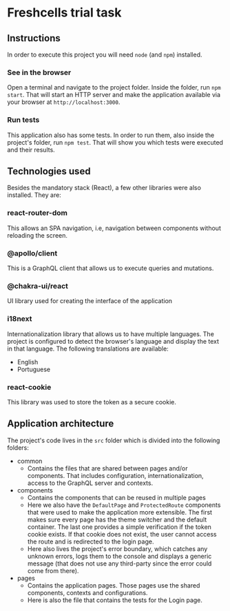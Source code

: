# Freshcells trial task

## Instructions

In order to execute this project you will need `node` (and `npm`) installed.

### See in the browser

Open a terminal and navigate to the project folder. Inside the folder, run `npm start`.
That will start an HTTP server and make the application available via your browser at `http://localhost:3000`.

### Run tests

This application also has some tests. In order to run them, also inside the project's folder, run `npm test`.
That will show you which tests were executed and their results.

## Technologies used

Besides the mandatory stack (React), a few other libraries were also installed. They are:

### react-router-dom

This allows an SPA navigation, i.e, navigation between components without reloading the screen.

### @apollo/client

This is a GraphQL client that allows us to execute queries and mutations.

### @chakra-ui/react

UI library used for creating the interface of the application

### i18next

Internationalization library that allows us to have multiple languages. The project is configured to detect the browser's language and display the text in that language. The following translations are available:
- English
- Portuguese

### react-cookie

This library was used to store the token as a secure cookie.

## Application architecture

The project's code lives in the `src` folder which is divided into the following folders:

- common
    - Contains the files that are shared between pages and/or components. That includes configuration, internationalization, access to the GraphQL server and contexts.
- components
    - Contains the components that can be reused in multiple pages
    - Here we also have the `DefaultPage` and `ProtectedRoute` components that were used to make the application more extensible. The first makes sure every page has the theme switcher and the default container. The last one provides a simple verification if the token cookie exists. If that cookie does not exist, the user cannot access the route and is redirected to the login page.
    - Here also lives the project's error boundary, which catches any unknown errors, logs them to the console and displays a generic message (that does not use any third-party since the error could come from there).
- pages
    - Contains the application pages. Those pages use the shared components, contexts and configurations.
    - Here is also the file that contains the tests for the Login page.